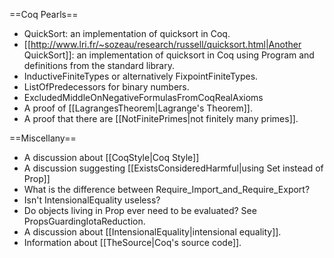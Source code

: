 ==Coq Pearls==

 * QuickSort: an implementation of quicksort in Coq.
 * [[http://www.lri.fr/~sozeau/research/russell/quicksort.html|Another QuickSort]]: an implementation of quicksort in Coq using Program and definitions from the standard library.
 * InductiveFiniteTypes or alternatively FixpointFiniteTypes.
 * ListOfPredecessors for binary numbers.
 * ExcludedMiddleOnNegativeFormulasFromCoqRealAxioms
 * A proof of [[LagrangesTheorem|Lagrange's Theorem]].
 * A proof that there are [[NotFinitePrimes|not finitely many primes]].

==Miscellany==

 * A discussion about [[CoqStyle|Coq Style]]
 * A discussion suggesting [[ExistsConsideredHarmful|using Set instead of Prop]]
 * What is the difference between Require_Import_and_Require_Export?
 * Isn't IntensionalEquality useless?
 * Do objects living in Prop ever need to be evaluated? See PropsGuardingIotaReduction.
 * A discussion about [[IntensionalEquality|intensional equality]].
 * Information about [[TheSource|Coq's source code]].
